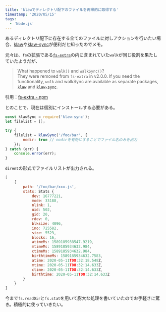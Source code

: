 ```yaml
---
title: 'klawでディレクトリ配下のファイルを再帰的に取得する'
timestamp: '2020/05/15'
tags:
  - 'Node.js'
---
```


あるディレクトリ配下に存在する全てのファイルに対しアクションを行いたい場合、[klaw](https://github.com/jprichardson/node-klaw)や[klaw-sync](https://github.com/manidlou/node-klaw-sync)が便利だと知ったのでメモ。

元々は、`fs`の拡張である[`fs-extra`](https://github.com/jprichardson/node-fs-extra)の内に含まれていた`walk`が同じ役割を果たしていたようだが、

>What happened to `walk()` and `walkSync()`?  
>They were removed from `fs-extra` in v2.0.0. If you need the functionality, `walk` and walkSync are available as separate packages, [`klaw`](https://github.com/jprichardson/node-klaw) and [`klaw-sync`](https://github.com/manidlou/node-klaw-sync).

引用：[fs-extra - npm](https://www.npmjs.com/package/fs-extra#what-happened-to-walk-and-walksync-)

とのことで、現在は個別にインストールする必要がある。

```javascript
const klawSync = require('klaw-sync');
let filelist = [];

try {
    filelist = klawSync('/foo/bar', {
        nodir: true // nodirを有効にすることでファイル名のみを出力
    });
} catch (err) {
    console.error(err);
}
```

`dirent`の形式でファイルリストが出力される。

```javascript
[
    {
        path: '/foo/bar/xxx.js',
        stats: Stats {
            dev: 16777221,
            mode: 33188,
            nlink: 1,
            uid: 502,
            gid: 20,
            rdev: 0,
            blksize: 4096,
            ino: 725582,
            size: 5523,
            blocks: 16,
            atimeMs: 1589185938547.9219,
            mtimeMs: 1589185934632.984,
            ctimeMs: 1589185934632.984,
            birthtimeMs: 1589185934632.7583,
            atime: 2020-05-11T08:32:18.548Z,
            mtime: 2020-05-11T08:32:14.633Z,
            ctime: 2020-05-11T08:32:14.633Z,
            birthtime: 2020-05-11T08:32:14.633Z
        }
    }
]
```

今まで`fs.readDir`と`fs.stat`を用いて膨大な処理を書いていたのでお手軽さに驚き。積極的に使っていきたい。
